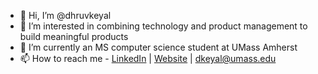 - 👋 Hi, I’m @dhruvkeyal
- 👀 I’m interested in combining technology and product management to build meaningful products
- 🌱 I’m currently an MS computer science student at UMass Amherst
- 📫 How to reach me - [LinkedIn](https://www.linkedin.com/in/dhruv-keyal/) | [Website](https://www.dhruvkeyal.com) | dkeyal@umass.edu

<!---
dhruvkeyal/dhruvkeyal is a ✨ special ✨ repository because its `README.md` (this file) appears on your GitHub profile.
You can click the Preview link to take a look at your changes.
--->

